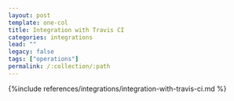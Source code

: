 ```yaml
---
layout: post
template: one-col
title: Integration with Travis CI
categories: integrations
lead: ""
legacy: false
tags: ["operations"]
permalink: /:collection/:path
---
```


{%include references/integrations/integration-with-travis-ci.md %}
